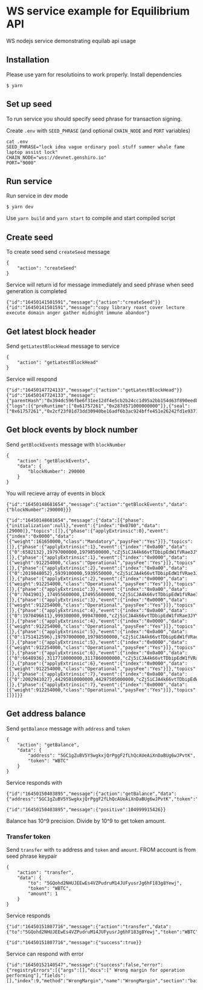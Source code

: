 # WS service example for Equilibrium API

WS nodejs service demonstrating equilab api usage

## Installation

Please use yarn for resolutioins to work properly. Install dependencies

```
$ yarn
```

## Set up seed

To run service you should specify seed phrase for transaction signing.

Create `.env` with `SEED_PHRASE` (and optional `CHAIN_NODE` and `PORT` variables)

```
cat .env
SEED_PHRASE="lock idea vague ordinary pool stuff summer whale fame laptop assist lock"
CHAIN_NODE="wss://devnet.genshiro.io"
PORT="9000"
```

## Run service

Run service in dev mode

```
$ yarn dev
```

Use `yarn build` and `yarn start` to compile and start compiled script

## Create seed

To create seed send `createSeed` message

```
{
    "action": "createSeed"
}
```

Service will return id for message immediately and seed phrase when seed generation is completed

```
{"id":"16450141501591","message":{"action":"createSeed"}}
{"id":"16450141501591","message":"copy library roast cover lecture execute domain anger gather midnight immune abandon"}
```

## Get latest block header

Send `getLatestBlockHead` message to service

```
{
    "action": "getLatestBlockHead"
}
```

Service will respond

```
{"id":"16450147724133","message":{"action":"getLatestBlockHead"}}
{"id":"16450147724133","message":{"parentHash":"0x394dc596fbe6f31ee12df4e5cb2b24cc1d95a2bb154d63f890eedb9cf1f39312","number":302018,"stateRoot":"0x40aec88c4c97a937985b1b72bf527a3d992710fab41b4341b5055bfa1c7d7470","extrinsicsRoot":"0x304b113bfc2aae2867ebe53559b7ab56dfa7b01ad60d8a592fd27e2da3430a66","digest":{"logs":[{"preRuntime":["0x61757261","0x287d571000000000"]},{"seal":["0x61757261","0x2cf23f01d73dd30940be16adf6b3ac924bffe451e26242fd1e9371cce4f2322a83e5d97d7879765a25a0e6e4949998fe949e5cd5a6f920cb799e60a4defd9581"]}]}}}

```

## Get block events by block number

Send `getBlockEvents` message with `blockNumber`

```
{
    "action": "getBlockEvents",
    "data": {
        "blockNumber": 290000
    }
}
```

You will recieve array of events in block

```
{"id":"16450148681654","message":{"action":"getBlockEvents","data":{"blockNumber":290000}}}

{"id":"16450148681654","message":{"data":[{"phase":{"initialization":null},"event":{"index":"0x0700","data":[29000]},"topics":[]},{"phase":{"applyExtrinsic":0},"event":{"index":"0x0000","data":[{"weight":161650000,"class":"Mandatory","paysFee":"Yes"}]},"topics":[]},{"phase":{"applyExtrinsic":1},"event":{"index":"0x0a00","data":[{"0":6582132},19797000000,19798500000,"cZj5iCJA4k66vtTDbipEdW1fVRae3JYYZNqY6BoduQmcjSwem"]},"topics":[]},{"phase":{"applyExtrinsic":1},"event":{"index":"0x0000","data":[{"weight":912254000,"class":"Operational","paysFee":"Yes"}]},"topics":[]},{"phase":{"applyExtrinsic":2},"event":{"index":"0x0a00","data":[{"0":2019848052},5939100000,5939550000,"cZj5iCJA4k66vtTDbipEdW1fVRae3JYYZNqY6BoduQmcjSwem"]},"topics":[]},{"phase":{"applyExtrinsic":2},"event":{"index":"0x0000","data":[{"weight":912254000,"class":"Operational","paysFee":"Yes"}]},"topics":[]},{"phase":{"applyExtrinsic":3},"event":{"index":"0x0a00","data":[{"0":7041901},174955600000,174955600000,"cZj5iCJA4k66vtTDbipEdW1fVRae3JYYZNqY6BoduQmcjSwem"]},"topics":[]},{"phase":{"applyExtrinsic":3},"event":{"index":"0x0000","data":[{"weight":912254000,"class":"Operational","paysFee":"Yes"}]},"topics":[]},{"phase":{"applyExtrinsic":4},"event":{"index":"0x0a00","data":[{"0":1970496611},999300000,999470000,"cZj5iCJA4k66vtTDbipEdW1fVRae3JYYZNqY6BoduQmcjSwem"]},"topics":[]},{"phase":{"applyExtrinsic":4},"event":{"index":"0x0000","data":[{"weight":912254000,"class":"Operational","paysFee":"Yes"}]},"topics":[]},{"phase":{"applyExtrinsic":5},"event":{"index":"0x0a00","data":[{"0":1751412596},19797000000,19798500000,"cZj5iCJA4k66vtTDbipEdW1fVRae3JYYZNqY6BoduQmcjSwem"]},"topics":[]},{"phase":{"applyExtrinsic":5},"event":{"index":"0x0000","data":[{"weight":912254000,"class":"Operational","paysFee":"Yes"}]},"topics":[]},{"phase":{"applyExtrinsic":6},"event":{"index":"0x0a00","data":[{"0":6648936},3117710000000,3117860000000,"cZj5iCJA4k66vtTDbipEdW1fVRae3JYYZNqY6BoduQmcjSwem"]},"topics":[]},{"phase":{"applyExtrinsic":6},"event":{"index":"0x0000","data":[{"weight":912254000,"class":"Operational","paysFee":"Yes"}]},"topics":[]},{"phase":{"applyExtrinsic":7},"event":{"index":"0x0a00","data":[{"0":2002941027},44295010000000,44297505000000,"cZj5iCJA4k66vtTDbipEdW1fVRae3JYYZNqY6BoduQmcjSwem"]},"topics":[]},{"phase":{"applyExtrinsic":7},"event":{"index":"0x0000","data":[{"weight":912254000,"class":"Operational","paysFee":"Yes"}]},"topics":[]}]}}
```

## Get address balance

Send `getBalance` message with `address` and `token`

```
{
    "action": "getBalance",
    "data": {
        "address": "5GC1gZuBV5YSwgkxjQrPggF2fLhQcAUeAiXnDaBUg6wJPvtK",
        "token": "WBTC"
    }
}
```

Service responds with

```
{"id":"16450150403895","message":{"action":"getBalance","data":{"address":"5GC1gZuBV5YSwgkxjQrPggF2fLhQcAUeAiXnDaBUg6wJPvtK","token":"WBTC"}}}

{"id":"16450150403895","message":{"positive":104999915426}}
```

Balance has 10^9 precision. Divide by 10^9 to get token amount.

### Transfer token

Send `transfer` with `to` address and `token` and `amount`. FROM account is from seed phrase keypair

```
{
    "action": "transfer",
    "data": {
        "to": "5GQohd2NHUJEEwEs4VZPudruM14JUFyusrJg6hF183g8Yewj",
        "token": "WBTC",
        "amount": 1
    }
}
```

Service responds

```
{"id":"16450151807716","message":{"action":"transfer","data":{"to":"5GQohd2NHUJEEwEs4VZPudruM14JUFyusrJg6hF183g8Yewj","token":"WBTC","amount":1}}}

{"id":"16450151807716","message":{"success":true}}
```

Service can respond with error

```
{"id":"16450152140547","message":{"success":false,"error":{"registryErrors":[{"args":[],"docs":[" Wrong margin for operation performing"],"fields":[],"index":9,"method":"WrongMargin","name":"WrongMargin","section":"bailsman"}]}}}
```
